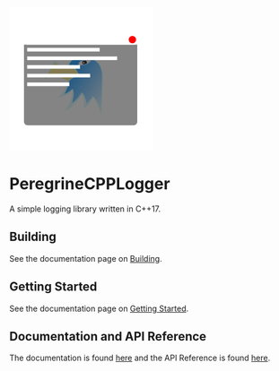 <img src="logos/PergrineCPPLogger256x256.png">

# PeregrineCPPLogger

A simple logging library written in C++17.

## Building

See the documentation page on [Building](https://peregrinecpplogger.readthedocs.io/en/latest/Building/).

## Getting Started

See the documentation page on [Getting Started](https://peregrinecpplogger.readthedocs.io/en/latest/GettingStarted/).

## Documentation and API Reference

The documentation is found [here](https://peregrinecpplogger.readthedocs.io/en/latest/) and
the API Reference is found [here](https://peregrinecpplogger.readthedocs.io/en/latest/APIReference/).
